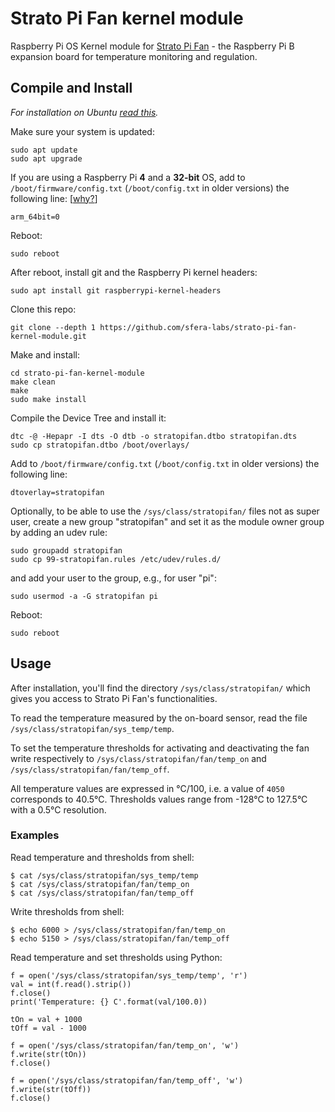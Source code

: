 # Strato Pi Fan kernel module

Raspberry Pi OS Kernel module for [Strato Pi Fan](https://www.sferalabs.cc/product/strato-pi-fan/) - the Raspberry Pi B expansion board for temperature monitoring and regulation. 

## Compile and Install

*For installation on Ubuntu [read this](https://github.com/sfera-labs/knowledge-base/blob/main/raspberrypi/kernel-modules-ubuntu.md).*

Make sure your system is updated:

    sudo apt update
    sudo apt upgrade

If you are using a Raspberry Pi **4** and a **32-bit** OS, add to `/boot/firmware/config.txt` (`/boot/config.txt` in older versions) the following line: [[why?](https://github.com/raspberrypi/firmware/issues/1795)]

    arm_64bit=0
    
Reboot:

    sudo reboot
    
After reboot, install git and the Raspberry Pi kernel headers:

    sudo apt install git raspberrypi-kernel-headers

Clone this repo:

    git clone --depth 1 https://github.com/sfera-labs/strato-pi-fan-kernel-module.git

Make and install:

    cd strato-pi-fan-kernel-module
    make clean
    make
    sudo make install
    
Compile the Device Tree and install it:

    dtc -@ -Hepapr -I dts -O dtb -o stratopifan.dtbo stratopifan.dts
    sudo cp stratopifan.dtbo /boot/overlays/
    
Add to `/boot/firmware/config.txt` (`/boot/config.txt` in older versions) the following line:

    dtoverlay=stratopifan

Optionally, to be able to use the `/sys/class/stratopifan/` files not as super user, create a new group "stratopifan" and set it as the module owner group by adding an udev rule:

    sudo groupadd stratopifan
    sudo cp 99-stratopifan.rules /etc/udev/rules.d/

and add your user to the group, e.g., for user "pi":

    sudo usermod -a -G stratopifan pi

Reboot:

    sudo reboot

## Usage

After installation, you'll find the directory `/sys/class/stratopifan/` which gives you access to Strato Pi Fan's functionalities.

To read the temperature measured by the on-board sensor, read the file `/sys/class/stratopifan/sys_temp/temp`.

To set the temperature thresholds for activating and deactivating the fan write respectively to `/sys/class/stratopifan/fan/temp_on` and `/sys/class/stratopifan/fan/temp_off`.

All temperature values are expressed in &deg;C/100, i.e. a value of `4050` corresponds to 40.5&deg;C. Thresholds values range from -128&deg;C to 127.5&deg;C with a 0.5&deg;C resolution.

### Examples

Read temperature and thresholds from shell:

    $ cat /sys/class/stratopifan/sys_temp/temp
    $ cat /sys/class/stratopifan/fan/temp_on
    $ cat /sys/class/stratopifan/fan/temp_off

Write thresholds from shell:

    $ echo 6000 > /sys/class/stratopifan/fan/temp_on
    $ echo 5150 > /sys/class/stratopifan/fan/temp_off
    
Read temperature and set thresholds using Python:

    f = open('/sys/class/stratopifan/sys_temp/temp', 'r')
    val = int(f.read().strip())
    f.close()
    print('Temperature: {} C'.format(val/100.0))
    
    tOn = val + 1000
    tOff = val - 1000
    
    f = open('/sys/class/stratopifan/fan/temp_on', 'w')
    f.write(str(tOn))
    f.close()
    
    f = open('/sys/class/stratopifan/fan/temp_off', 'w')
    f.write(str(tOff))
    f.close()
